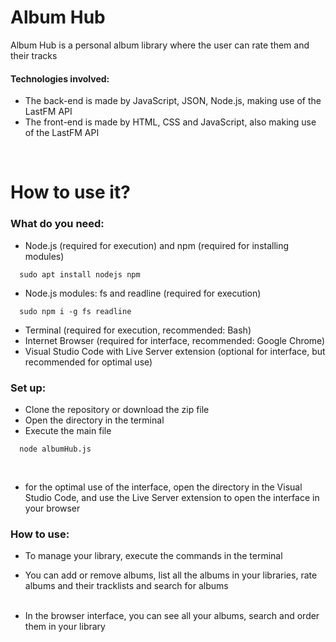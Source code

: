# Album Hub

Album Hub is a personal album library where the user can rate them and their tracks

#### Technologies involved:
 - The back-end is made by JavaScript, JSON, Node.js, making use of the LastFM API
 - The front-end is made by HTML, CSS and JavaScript, also making use of the LastFM API

<br>

# How to use it?

### What do you need:
  
  - Node.js (required for execution) and npm (required for installing modules)
  ```
    sudo apt install nodejs npm
  ```
  - Node.js modules: fs and readline (required for execution)
  ```
    sudo npm i -g fs readline
  ```
  - Terminal (required for execution, recommended: Bash) 
  - Internet Browser (required for interface, recommended: Google Chrome) 
  - Visual Studio Code with Live Server extension (optional for interface, but recommended for optimal use)

### Set up:

  - Clone the repository or download the zip file
  - Open the directory in the terminal
  - Execute the main file
  ```
    node albumHub.js
  ```

  <br>

  - for the optimal use of the interface, open the directory in the Visual Studio Code, and use the Live Server extension to open the interface in your browser

### How to use:

  - To manage your library, execute the commands in the terminal
  - You can add or remove albums, list all the albums in your libraries, rate albums and their tracklists and search for albums 
  <br><br>

  - In the browser interface, you can see all your albums, search and order them in your library